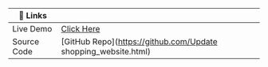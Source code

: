 | 🔗 Links        |  |
|-----------------|----------------|
| Live Demo       |  [Click Here](https://bhoomika0620.github.io/shopping_website/shopping_website.html) |
| Source Code     | [GitHub Repo](https://github.com/Update shopping_website.html) |
